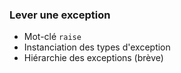 ### Lever une exception

* Mot-clé `raise`
* Instanciation des types d'exception
* Hiérarchie des exceptions (brève)
